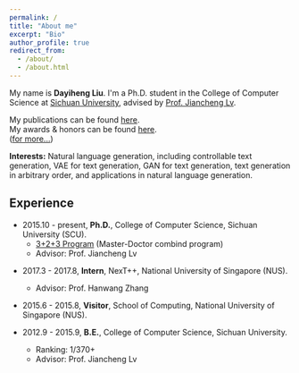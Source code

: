 ```yaml
---
permalink: /
title: "About me"
excerpt: "Bio"
author_profile: true
redirect_from: 
  - /about/
  - /about.html
---
```

My name is **Dayiheng Liu**. I'm a Ph.D. student in the College of Computer Science at [Sichuan University](http://www.scu.edu.cn/), advised by [Prof. Jiancheng Lv](https://baike.baidu.com/item/%E5%90%95%E5%BB%BA%E6%88%90/12631172?fr=aladdin). 

My publications can be found [here](https://dayihengliu.github.io/publications/).  
My awards & honors can be found [here](https://dayihengliu.github.io/awards/).  
([for more...](https://dayihengliu.github.io/more/))  

**Interests:** Natural language generation, including controllable text generation, VAE for text generation, GAN for text generation, text generation in arbitrary order, and applications in natural language generation.

Experience
------
- 2015.10 - present, **Ph.D.**, College of Computer Science, Sichuan University (SCU).
  - [3+2+3 Program](http://gs.scu.edu.cn/newDetail.aspx?ID=1784) (Master-Doctor combind program)
  - Advisor: Prof. Jiancheng Lv

+ 2017.3 - 2017.8, **Intern**, NexT++, National University of Singapore (NUS).
  - Advisor: Prof. Hanwang Zhang
  
+ 2015.6 - 2015.8, **Visitor**, School of Computing, National University of Singapore (NUS).
  
+ 2012.9 - 2015.9, **B.E.**, College of Computer Science, Sichuan University.
  - Ranking: 1/370+
  - Advisor: Prof. Jiancheng Lv
   

